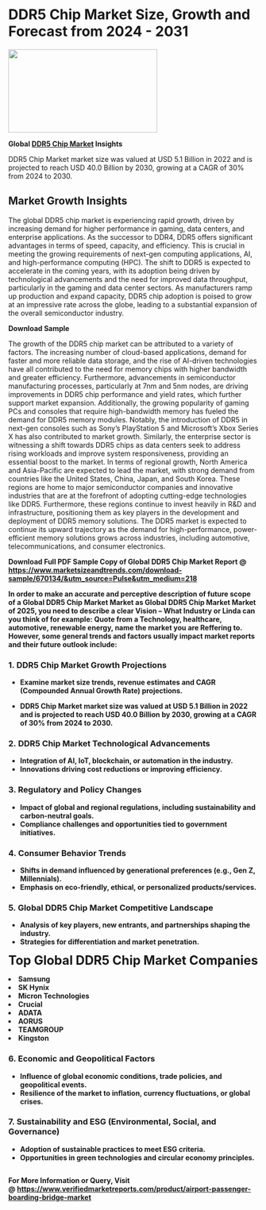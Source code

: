 <H1>DDR5 Chip Market Size, Growth and Forecast from 2024 - 2031</H1><img class="aligncenter size-medium wp-image-584254" src="https://thirdeyenews.in/wp-content/uploads/2024/09/Global-Market-Research-300x168.jpeg" alt="" width="300" height="168" /><p><strong>Global&nbsp;<a href="https://www.marketsizeandtrends.com/download-sample/670134/&amp;utm_source=Pulse&amp;utm_medium=218">DDR5 Chip Market</a> Insights</strong></p><p>DDR5 Chip Market market size was valued at USD 5.1 Billion in 2022 and is projected to reach USD 40.0 Billion by 2030, growing at a CAGR of 30% from 2024 to 2030.</p><p><h2>Market Growth Insights</h2> <p>The global DDR5 chip market is experiencing rapid growth, driven by increasing demand for higher performance in gaming, data centers, and enterprise applications. As the successor to DDR4, DDR5 offers significant advantages in terms of speed, capacity, and efficiency. This is crucial in meeting the growing requirements of next-gen computing applications, AI, and high-performance computing (HPC). The shift to DDR5 is expected to accelerate in the coming years, with its adoption being driven by technological advancements and the need for improved data throughput, particularly in the gaming and data center sectors. As manufacturers ramp up production and expand capacity, DDR5 chip adoption is poised to grow at an impressive rate across the globe, leading to a substantial expansion of the overall semiconductor industry.</p> <p><strong>Download Sample</strong></p> <p>The growth of the DDR5 chip market can be attributed to a variety of factors. The increasing number of cloud-based applications, demand for faster and more reliable data storage, and the rise of AI-driven technologies have all contributed to the need for memory chips with higher bandwidth and greater efficiency. Furthermore, advancements in semiconductor manufacturing processes, particularly at 7nm and 5nm nodes, are driving improvements in DDR5 chip performance and yield rates, which further support market expansion. Additionally, the growing popularity of gaming PCs and consoles that require high-bandwidth memory has fueled the demand for DDR5 memory modules. Notably, the introduction of DDR5 in next-gen consoles such as Sony’s PlayStation 5 and Microsoft’s Xbox Series X has also contributed to market growth. Similarly, the enterprise sector is witnessing a shift towards DDR5 chips as data centers seek to address rising workloads and improve system responsiveness, providing an essential boost to the market. In terms of regional growth, North America and Asia-Pacific are expected to lead the market, with strong demand from countries like the United States, China, Japan, and South Korea. These regions are home to major semiconductor companies and innovative industries that are at the forefront of adopting cutting-edge technologies like DDR5. Furthermore, these regions continue to invest heavily in R&D and infrastructure, positioning them as key players in the development and deployment of DDR5 memory solutions. The DDR5 market is expected to continue its upward trajectory as the demand for high-performance, power-efficient memory solutions grows across industries, including automotive, telecommunications, and consumer electronics.</p> <p><strong></p><p><span class=""><strong>Download Full PDF Sample Copy of Global DDR5 Chip Market Report</strong> @ <a href="https://www.marketsizeandtrends.com/download-sample/670134/&amp;utm_source=Pulse&amp;utm_medium=218" target="_blank">https://www.marketsizeandtrends.com/download-sample/670134/&amp;utm_source=Pulse&amp;utm_medium=218</a></span></p><p>In order to make an accurate and perceptive description of future scope of a Global&nbsp;DDR5 Chip Market Market as Global&nbsp;DDR5 Chip Market Market of 2025, you need to describe a clear Vision &ndash; What Industry or Linda can you think of for example: Quote from a Technology, healthcare, automotive, renewable energy, name the market you are Reffering to. However, some general trends and factors usually impact market reports and their future outlook include:</p><h3>1.&nbsp;<strong>DDR5 Chip Market Growth Projections</strong></h3><ul><li>Examine market size trends, revenue estimates and CAGR (Compounded Annual Growth Rate) projections.</li><li><p>DDR5 Chip Market market size was valued at USD 5.1 Billion in 2022 and is projected to reach USD 40.0 Billion by 2030, growing at a CAGR of 30% from 2024 to 2030.</p></li></ul><h3>2.&nbsp;<strong>DDR5 Chip Market Technological Advancements</strong></h3><ul><li>Integration of AI, IoT, blockchain, or automation in the industry.</li><li>Innovations driving cost reductions or improving efficiency.</li></ul><h3>3.&nbsp;<strong>Regulatory and Policy Changes</strong></h3><ul><li>Impact of global and regional regulations, including sustainability and carbon-neutral goals.</li><li>Compliance challenges and opportunities tied to government initiatives.</li></ul><h3>4.&nbsp;<strong>Consumer Behavior Trends</strong></h3><ul><li>Shifts in demand influenced by generational preferences (e.g., Gen Z, Millennials).</li><li>Emphasis on eco-friendly, ethical, or personalized products/services.</li></ul><h3>5.&nbsp;<strong>Global DDR5 Chip Market Competitive Landscape</strong></h3><ul><li>Analysis of key players, new entrants, and partnerships shaping the industry.</li><li>Strategies for differentiation and market penetration.</li></ul><p data-pm-slice="1 1 []"><span style="color: inherit; font-family: inherit; font-size: 25px;">Top Global DDR5 Chip Market Companies</span></p><div class="" data-test-id=""><p><li>Samsung</li><li> SK Hynix</li><li> Micron Technologies</li><li> Crucial</li><li> ADATA</li><li> AORUS</li><li> TEAMGROUP</li><li> Kingston</li></p></div><h3>6.&nbsp;<strong>Economic and Geopolitical Factors</strong></h3><ul><li>Influence of global economic conditions, trade policies, and geopolitical events.</li><li>Resilience of the market to inflation, currency fluctuations, or global crises.</li></ul><h3>7.&nbsp;<strong>Sustainability and ESG (Environmental, Social, and Governance)</strong></h3><ul><li>Adoption of sustainable practices to meet ESG criteria.</li><li>Opportunities in green technologies and circular economy principles.</li></ul><h2><strong style="font-size: 14px;">For More Information or Query, Visit @&nbsp;</strong><a style="background-color: #ffffff; font-size: 14px;" href="https://www.marketsizeandtrends.com/report/ddr5-chip-market/" target="_blank">https://www.verifiedmarketreports.com/product/airport-passenger-boarding-bridge-market</a></h2>
